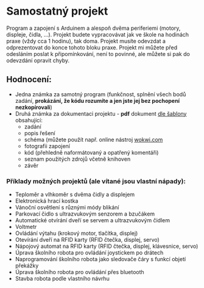 # Samostatný projekt
Program a zapojení s Arduinem a alespoň dvěma periferiemi (motory, displeje, čidla, ...).
Projekt budete vypracovávat jak ve škole na hodinách praxe (vždy cca 1 hodinu), tak doma. Projekt musíte odevzdat a odprezentovat do konce tohoto bloku praxe. 
Projekt mi můžete před odesláním poslat k připomínkování, není to povinné, ale můžete si pak do odevzdání opravit chyby.

## Hodnocení:
- Jedna známka za samotný program (funkčnost, splnění všech bodů zadání, **prokázání, že kódu rozumíte a jen jste jej bez pochopení nezkopírovali**)
- Druhá známka za dokumentaci projektu - **pdf** dokument [dle šablony](/prezentace/Praxe_projekt_vzor.pdf) obsahující:
    - zadání
    - popis řešení
    - schéma (můžete použít např. online nástroj [wokwi.com](https://wokwi.com/projects/new/arduino-uno)
    - fotografii zapojení
    - kód (přehledně naformátovaný a opatřený komentáři)
    - seznam použitých zdrojů včetně knihoven
    - závěr


### Příklady možných projektů (ale vítané jsou vlastní nápady):
- Teploměr a vlhkoměr s dvěma čidly a displejem
- Elektronická hrací kostka
- Vánoční osvětlení s různými módy blikání
- Parkovací čidlo s ultrazvukovým senzorem a bzučákem
- Automatické otvírání dveří se servem a ultrazvukovým čidlem
- Voltmetr
- Ovládání výtahu (krokový motor, tlačítka, displej)
- Otevírání dveří na RFID karty (RFID čtečka, displej, servo)
- Nápojový automat na RFID karty (RFID čtečka, displej, klávesnice, servo)
- Úprava školního robota pro ovládání joystickem po drátech
- Naprogramování školního robota jako sledovače čáry s funkcí objetí překážky
- Úprava školního robota pro ovládání přes bluetooth
- Stavba robota podle vlastního návrhu

<!---
- Přidání funkce počitadla ujeté vzdálenosti pro robota
- Naprogramování školního robota pro soutěž sumo 
- Časomíra pro závody robotů
--->
